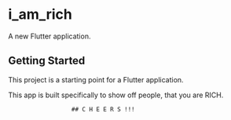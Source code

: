 # i_am_rich

A new Flutter application.

## Getting Started

This project is a starting point for a Flutter application.

This app is built specifically to show off people, that you are RICH.





                      ## C H E E R S !!!
